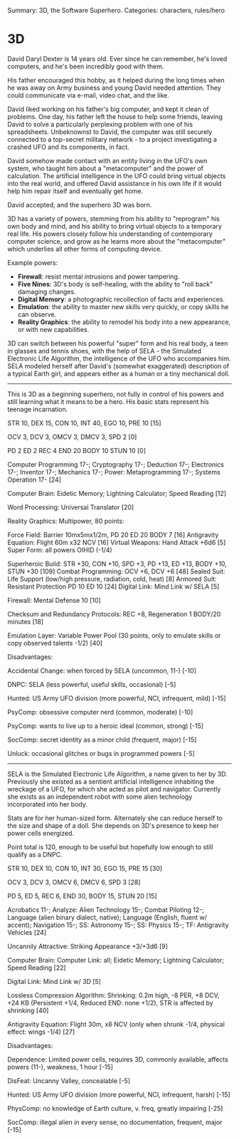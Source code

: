 Summary: 3D, the Software Superhero.
Categories: characters, rules/hero

# 3D

David Daryl Dexter is 14 years old. Ever since he can remember, he's loved computers, and he's been incredibly good with them.

His father encouraged this hobby, as it helped during the long times when he was away on Army business and young David needed attention. They could communicate via e-mail, video chat, and the like.

David liked working on his father's big computer, and kept it clean of problems. One day, his father left the house to help some friends, leaving David to solve a particularly perplexing problem with one of his spreadsheets. Unbeknownst to David, the computer was still securely connected to a top-secret military network - to a project investigating a crashed UFO and its components, in fact.

David somehow made contact with an entity living in the UFO's own system, who taught him about a "metacomputer" and the power of calculation. The artificial intelligence in the UFO could bring virtual objects into the real world, and offered David assistance in his own life if it would help him repair itself and eventually get home.

David accepted, and the superhero 3D was born.

3D has a variety of powers, stemming from his ability to "reprogram" his own body and mind, and his ability to bring virtual objects to a temporary real life. His powers closely follow his understanding of contemporary computer science, and grow as he learns more about the "metacomputer" which underlies all other forms of computing device.

Example powers:

* **Firewall**: resist mental intrusions and power tampering.
* **Five Nines**: 3D's body is self-healing, with the ability to "roll back" damaging changes.
* **Digital Memory**: a photographic recollection of facts and experiences.
* **Emulation**: the ability to master new skills very quickly, or copy skills he can observe.
* **Reality Graphics**: the ability to remodel his body into a new appearance, or with new capabilities.

3D can switch between his powerful "super" form and his real body, a teen in glasses and tennis shoes, with the help of SELA - the Simulated Electronic Life Algorithm, the intelligence of the UFO who accompanies him. SELA modeled herself after David's (somewhat exaggerated) description of a typical Earth girl, and appears either as a human or a tiny mechanical doll.

----

This is 3D as a beginning superhero, not fully in control of his powers and still learning what it means to be a hero. His basic stats represent his teenage incarnation.

STR 10, DEX 15, CON 10, INT 40, EGO 10, PRE 10 [15]

OCV 3, DCV 3, OMCV 3, DMCV 3, SPD 2 [0]

PD 2 ED 2 REC 4 END 20 BODY 10 STUN 10 [0]

Computer Programming 17-; Cryptography 17-; Deduction 17-; Electronics 17-; Inventor 17-; Mechanics 17-; Power: Metaprogramming 17-; Systems Operation 17- [24]

Computer Brain: Eidetic Memory; Lightning Calculator; Speed Reading [12]

Word Processing: Universal Translator [20]

Reality Graphics: Multipower, 80 points:

Force Field: Barrier 10mx5mx1/2m, PD 20 ED 20 BODY 7 [16]
Antigravity Equation: Flight 60m x32 NCV [16]
Virtual Weapons: Hand Attack +6d6 [5]
Super Form: all powers OIHID (-1/4)

Superheroic Build: STR +30, CON +10, SPD +3, PD +13, ED +13, BODY +10, STUN +30 [109]
Combat Programming: OCV +6, DCV +6 [48]
Sealed Suit: Life Support (low/high pressure, radiation, cold, heat) [8]
Armored Suit: Resistant Protection PD 10 ED 10 [24]
Digital Link: Mind Link w/ SELA [5]

Firewall: Mental Defense 10 [10]

Checksum and Redundancy Protocols: REC +8, Regeneration 1 BODY/20 minutes [18]

Emulation Layer: Variable Power Pool (30 points, only to emulate skills or copy observed talents -1/2) [40]

Disadvantages:

Accidental Change: when forced by SELA (uncommon, 11-) [-10]

DNPC: SELA (less powerful, useful skills, occasional) [-5]

Hunted: US Army UFO division (more powerful, NCI, infrequent, mild) [-15]

PsyComp: obsessive computer nerd (common, moderate) [-10]

PsyComp: wants to live up to a heroic ideal (common, strong) [-15]

SocComp: secret identity as a minor child (frequent, major) [-15]

Unluck: occasional glitches or bugs in programmed powers [-5]

----

SELA is the Simulated Electronic Life Algorithm, a name given to her by 3D. Previously she existed as a sentient artificial intelligence inhabiting the wreckage of a UFO, for which she acted as pilot and navigator. Currently she exists as an independent robot with some alien technology incorporated into her body.

Stats are for her human-sized form. Alternately she can reduce herself to the size and shape of a doll. She depends on 3D's presence to keep her power cells energized.

Point total is 120, enough to be useful but hopefully low enough to still qualify as a DNPC.

STR 10, DEX 10, CON 10, INT 30, EGO 15, PRE 15 [30]

OCV 3, DCV 3, OMCV 6, DMCV 6, SPD 3 [28]

PD 5, ED 5, REC 6, END 30, BODY 15, STUN 20 [15]

Acrobatics 11-; Analyze: Alien Technology 15-; Combat Piloting 12-; Language (alien binary dialect, native); Language (English, fluent w/ accent); Navigation 15-; SS: Astronomy 15-; SS: Physics 15-; TF: Antigravity Vehicles [24]

Uncannily Attractive: Striking Appearance +3/+3d6 [9]

Computer Brain: Computer Link: all; Eidetic Memory; Lightning Calculator; Speed Reading [22]

Digital Link: Mind Link w/ 3D [5]

Lossless Compression Algorithm: Shrinking: 0.2m high, -8 PER, +8 DCV, +24 KB (Persistent +1/4, Reduced END: none +1/2), STR is affected by shrinking [40]

Antigravity Equation: Flight 30m, x8 NCV (only when shrunk -1/4, physical effect: wings -1/4) [27]

Disadvantages:

Dependence: Limited power cells, requires 3D, commonly available, affects powers (11-), weakness, 1 hour [-15]

DisFeat: Uncanny Valley, concealable [-5]

Hunted: US Army UFO division (more powerful, NCI, infrequent, harsh) [-15]

PhysComp: no knowledge of Earth culture, v. freq, greatly impairing [-25]

SocComp: illegal alien in every sense, no documentation, frequent, major [-15]
